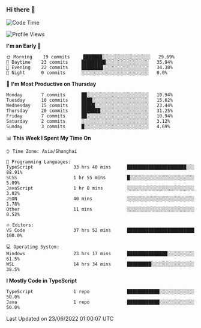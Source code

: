 ### Hi there 👋

<!--
**waynelwz/waynelwz** is a ✨ _special_ ✨ repository because its `README.md` (this file) appears on your GitHub profile.

Here are some ideas to get you started:

- 🔭 I’m currently working on ...
- 🌱 I’m currently learning ...
- 👯 I’m looking to collaborate on ...
- 🤔 I’m looking for help with ...
- 💬 Ask me about ...
- 📫 How to reach me: ...
- 😄 Pronouns: ...
- ⚡ Fun fact: ...
-->

<!--START_SECTION:waka-->
![Code Time](http://img.shields.io/badge/Code%20Time-31%20hrs%2056%20mins-blue)

![Profile Views](http://img.shields.io/badge/Profile%20Views-2-blue)

**I'm an Early 🐤** 

```text
🌞 Morning    19 commits     ███████░░░░░░░░░░░░░░░░░░   29.69% 
🌆 Daytime    23 commits     █████████░░░░░░░░░░░░░░░░   35.94% 
🌃 Evening    22 commits     ████████░░░░░░░░░░░░░░░░░   34.38% 
🌙 Night      0 commits      ░░░░░░░░░░░░░░░░░░░░░░░░░   0.0%

```
📅 **I'm Most Productive on Thursday** 

```text
Monday       7 commits      ██░░░░░░░░░░░░░░░░░░░░░░░   10.94% 
Tuesday      10 commits     ████░░░░░░░░░░░░░░░░░░░░░   15.62% 
Wednesday    15 commits     █████░░░░░░░░░░░░░░░░░░░░   23.44% 
Thursday     20 commits     ███████░░░░░░░░░░░░░░░░░░   31.25% 
Friday       7 commits      ██░░░░░░░░░░░░░░░░░░░░░░░   10.94% 
Saturday     2 commits      ░░░░░░░░░░░░░░░░░░░░░░░░░   3.12% 
Sunday       3 commits      █░░░░░░░░░░░░░░░░░░░░░░░░   4.69%

```


📊 **This Week I Spent My Time On** 

```text
⌚︎ Time Zone: Asia/Shanghai

💬 Programming Languages: 
TypeScript               33 hrs 40 mins      ██████████████████████░░░   88.91% 
SCSS                     1 hr 55 mins        █░░░░░░░░░░░░░░░░░░░░░░░░   5.09% 
JavaScript               1 hr 8 mins         ░░░░░░░░░░░░░░░░░░░░░░░░░   3.02% 
JSON                     40 mins             ░░░░░░░░░░░░░░░░░░░░░░░░░   1.78% 
Other                    11 mins             ░░░░░░░░░░░░░░░░░░░░░░░░░   0.52%

🔥 Editors: 
VS Code                  37 hrs 52 mins      █████████████████████████   100.0%

💻 Operating System: 
Windows                  23 hrs 17 mins      ███████████████░░░░░░░░░░   61.5% 
WSL                      14 hrs 34 mins      █████████░░░░░░░░░░░░░░░░   38.5%

```

**I Mostly Code in TypeScript** 

```text
TypeScript               1 repo              ████████████░░░░░░░░░░░░░   50.0% 
Java                     1 repo              ████████████░░░░░░░░░░░░░   50.0%

```



 Last Updated on 23/06/2022 01:00:07 UTC
<!--END_SECTION:waka-->
